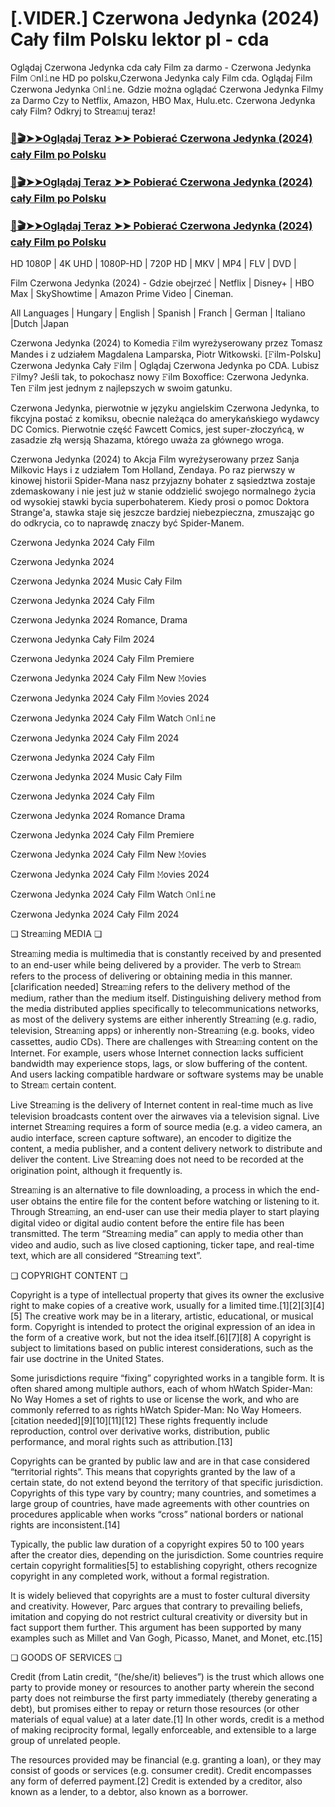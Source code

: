# [.VIDER.] Czerwona Jedynka (2024) Cały film Polsku lektor pl - cda
Oglądaj Czerwona Jedynka cda cały Film za darmo - Czerwona Jedynka Film 𝙾nl𝚒ne HD po polsku,Czerwona Jedynka caly Film cda. Oglądaj Film Czerwona Jedynka 𝙾nl𝚒ne. Gdzie można oglądać Czerwona Jedynka Filmy za Darmo Czy to Netflix, Amazon, HBO Max, Hulu.etc. Czerwona Jedynka cały Film? Odkryj to Strea𝚖uj teraz!

### [📀🎬➤➤Oglądaj Teraz ➤➤ Pobierać Czerwona Jedynka (2024) cały Film po Polsku](https://love-4k.com/pl/movie/845781/red-one-gitcodepl)

### [📀🎬➤➤Oglądaj Teraz ➤➤ Pobierać Czerwona Jedynka (2024) cały Film po Polsku](https://love-4k.com/pl/movie/845781/red-one-gitcodepl)

### [📀🎬➤➤Oglądaj Teraz ➤➤ Pobierać Czerwona Jedynka (2024) cały Film po Polsku](https://love-4k.com/pl/movie/845781/red-one-gitcodepl)

HD 1080P | 4K UHD | 1080P-HD | 720P HD | MKV | MP4 | FLV | DVD |

Film Czerwona Jedynka (2024) - Gdzie obejrzeć | Netflix | Disney+ | HBO Max | SkyShowtime | Amazon Prime Video | Cineman.

All Languages | Hungary | English | Spanish | Franch | German | Italiano |Dutch |Japan

Czerwona Jedynka (2024) to Komedia 𝙵ilm wyreżyserowany przez Tomasz Mandes i z udziałem Magdalena Lamparska, Piotr Witkowski. [𝙵ilm-Polsku] Czerwona Jedynka Cały 𝙵ilm | Oglądaj Czerwona Jedynka  po CDA. Lubisz 𝙵ilmy? Jeśli tak, to pokochasz nowy 𝙵ilm Boxoffice: Czerwona Jedynka. Ten 𝙵ilm jest jednym z najlepszych w swoim gatunku.

Czerwona Jedynka, pierwotnie w języku angielskim Czerwona Jedynka, to fikcyjna postać z komiksu, obecnie należąca do amerykańskiego wydawcy DC Comics. Pierwotnie część Fawcett Comics, jest super-złoczyńcą, w zasadzie złą wersją Shazama, którego uważa za głównego wroga.

Czerwona Jedynka (2024) to Akcja Film wyreżyserowany przez Sanja Milkovic Hays i z udziałem Tom Holland, Zendaya. Po raz pierwszy w kinowej historii Spider-Mana nasz przyjazny bohater z sąsiedztwa zostaje zdemaskowany i nie jest już w stanie oddzielić swojego normalnego życia od wysokiej stawki bycia superbohaterem. Kiedy prosi o pomoc Doktora Strange'a, stawka staje się jeszcze bardziej niebezpieczna, zmuszając go do odkrycia, co to naprawdę znaczy być Spider-Manem.

Czerwona Jedynka 2024 Cały Film

Czerwona Jedynka 2024

Czerwona Jedynka 2024 Music Cały Film

Czerwona Jedynka 2024 Cały Film

Czerwona Jedynka 2024 Romance, Drama

Czerwona Jedynka Cały Film 2024

Czerwona Jedynka 2024 Cały Film Premiere

Czerwona Jedynka 2024 Cały Film New 𝙼ovies

Czerwona Jedynka 2024 Cały Film 𝙼ovies 2024

Czerwona Jedynka 2024 Cały Film Watch 𝙾nl𝚒ne

Czerwona Jedynka 2024 Cały Film 2024

Czerwona Jedynka 2024 Cały Film

Czerwona Jedynka 2024 Music Cały Film

Czerwona Jedynka 2024 Cały Film

Czerwona Jedynka 2024 Romance Drama

Czerwona Jedynka 2024 Cały Film Premiere

Czerwona Jedynka 2024 Cały Film New 𝙼ovies

Czerwona Jedynka 2024 Cały Film 𝙼ovies 2024

Czerwona Jedynka 2024 Cały Film Watch 𝙾nl𝚒ne

Czerwona Jedynka 2024 Cały Film 2024

❏ Strea𝚖ing MEDIA ❏

Strea𝚖ing media is multimedia that is constantly received by and presented to an end-user while being delivered by a provider. The verb to Strea𝚖 refers to the process of delivering or obtaining media in this manner.[clarification needed] Strea𝚖ing refers to the delivery method of the medium, rather than the medium itself. Distinguishing delivery method from the media distributed applies specifically to telecommunications networks, as most of the delivery systems are either inherently Strea𝚖ing (e.g. radio, television, Strea𝚖ing apps) or inherently non-Strea𝚖ing (e.g. books, video cassettes, audio CDs). There are challenges with Strea𝚖ing content on the Internet. For example, users whose Internet connection lacks sufficient bandwidth may experience stops, lags, or slow buffering of the content. And users lacking compatible hardware or software systems may be unable to Strea𝚖 certain content.

Live Strea𝚖ing is the delivery of Internet content in real-time much as live television broadcasts content over the airwaves via a television signal. Live internet Strea𝚖ing requires a form of source media (e.g. a video camera, an audio interface, screen capture software), an encoder to digitize the content, a media publisher, and a content delivery network to distribute and deliver the content. Live Strea𝚖ing does not need to be recorded at the origination point, although it frequently is.

Strea𝚖ing is an alternative to file downloading, a process in which the end-user obtains the entire file for the content before watching or listening to it. Through Strea𝚖ing, an end-user can use their media player to start playing digital video or digital audio content before the entire file has been transmitted. The term “Strea𝚖ing media” can apply to media other than video and audio, such as live closed captioning, ticker tape, and real-time text, which are all considered “Strea𝚖ing text”.

❏ COPYRIGHT CONTENT ❏

Copyright is a type of intellectual property that gives its owner the exclusive right to make copies of a creative work, usually for a limited time.[1][2][3][4][5] The creative work may be in a literary, artistic, educational, or musical form. Copyright is intended to protect the original expression of an idea in the form of a creative work, but not the idea itself.[6][7][8] A copyright is subject to limitations based on public interest considerations, such as the fair use doctrine in the United States.

Some jurisdictions require “fixing” copyrighted works in a tangible form. It is often shared among multiple authors, each of whom hWatch Spider-Man: No Way Homes a set of rights to use or license the work, and who are commonly referred to as rights hWatch Spider-Man: No Way Homeers.[citation needed][9][10][11][12] These rights frequently include reproduction, control over derivative works, distribution, public performance, and moral rights such as attribution.[13]

Copyrights can be granted by public law and are in that case considered “territorial rights”. This means that copyrights granted by the law of a certain state, do not extend beyond the territory of that specific jurisdiction. Copyrights of this type vary by country; many countries, and sometimes a large group of countries, have made agreements with other countries on procedures applicable when works “cross” national borders or national rights are inconsistent.[14]

Typically, the public law duration of a copyright expires 50 to 100 years after the creator dies, depending on the jurisdiction. Some countries require certain copyright formalities[5] to establishing copyright, others recognize copyright in any completed work, without a formal registration.

It is widely believed that copyrights are a must to foster cultural diversity and creativity. However, Parc argues that contrary to prevailing beliefs, imitation and copying do not restrict cultural creativity or diversity but in fact support them further. This argument has been supported by many examples such as Millet and Van Gogh, Picasso, Manet, and Monet, etc.[15]

❏ GOODS OF SERVICES ❏

Credit (from Latin credit, “(he/she/it) believes”) is the trust which allows one party to provide money or resources to another party wherein the second party does not reimburse the first party immediately (thereby generating a debt), but promises either to repay or return those resources (or other materials of equal value) at a later date.[1] In other words, credit is a method of making reciprocity formal, legally enforceable, and extensible to a large group of unrelated people.

The resources provided may be financial (e.g. granting a loan), or they may consist of goods or services (e.g. consumer credit). Credit encompasses any form of deferred payment.[2] Credit is extended by a creditor, also known as a lender, to a debtor, also known as a borrower.
